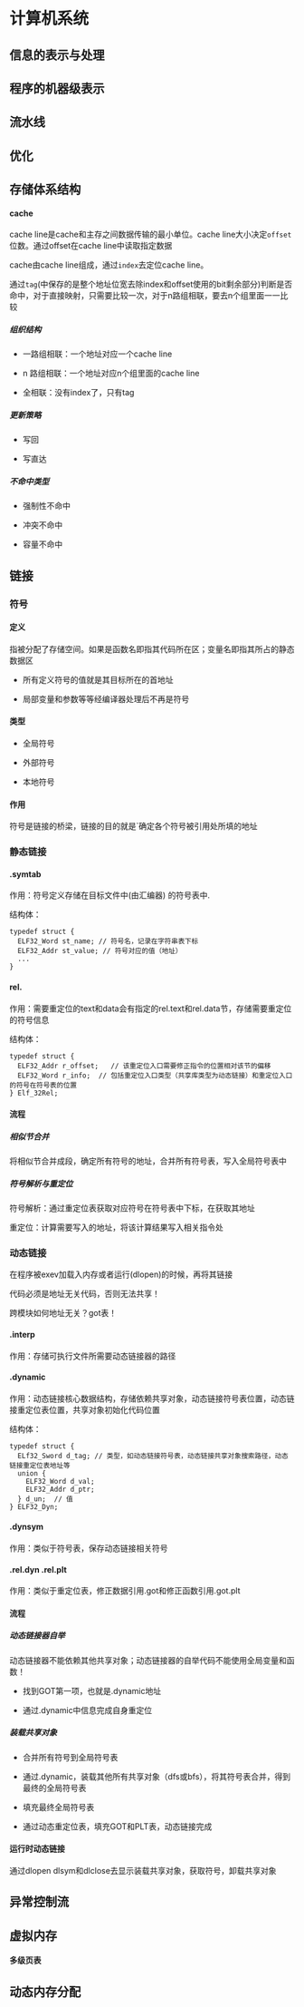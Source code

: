 # 计算机系统

## 信息的表示与处理

## 程序的机器级表示

## 流水线

## 优化


## 存储体系结构

#### cache

cache line是cache和主存之间数据传输的最小单位。cache line大小决定`offset`位数。通过offset在cache line中读取指定数据

cache由cache line组成，通过`index`去定位cache line。

通过`tag`(中保存的是整个地址位宽去除index和offset使用的bit剩余部分)判断是否命中，对于直接映射，只需要比较一次，对于n路组相联，要去n个组里面一一比较

##### 组织结构

+ 一路组相联：一个地址对应一个cache line

+ n 路组相联：一个地址对应n个组里面的cache line

+ 全相联：没有index了，只有tag

##### 更新策略

+ 写回

+ 写直达

##### 不命中类型

+ 强制性不命中

+ 冲突不命中

+ 容量不命中




## 链接

### 符号

#### 定义

指被分配了存储空间。如果是函数名即指其代码所在区；变量名即指其所占的静态数据区
  
+ 所有定义符号的值就是其目标所在的首地址

+ 局部变量和参数等等经编译器处理后不再是符号

#### 类型

+ 全局符号

+ 外部符号

+ 本地符号

#### 作用

符号是链接的桥梁，链接的目的就是`确定各个符号被引用处所填的地址


### 静态链接

#### .symtab

作用：符号定义存储在目标文件中(由汇编器) 的符号表中.

结构体：
```
typedef struct {
  ELF32_Word st_name; // 符号名，记录在字符串表下标
  ELF32_Addr st_value; // 符号对应的值（地址）
  ...
}
```

#### rel.

作用：需要重定位的text和data会有指定的rel.text和rel.data节，存储需要重定位的符号信息

结构体：
```
typedef struct {
  ELF32_Addr r_offset;   // 该重定位入口需要修正指令的位置相对该节的偏移
  ELF32_Word r_info;  // 包括重定位入口类型（共享库类型为动态链接）和重定位入口的符号在符号表的位置
} Elf_32Rel;
```

#### 流程

##### 相似节合并

将相似节合并成段，确定所有符号的地址，合并所有符号表，写入全局符号表中

##### 符号解析与重定位

符号解析：通过重定位表获取对应符号在符号表中下标，在获取其地址

重定位：计算需要写入的地址，将该计算结果写入相关指令处



### 动态链接

在程序被exev加载入内存或者运行(dlopen)的时候，再将其链接

代码必须是地址无关代码，否则无法共享！

跨模块如何地址无关？got表！

#### .interp

作用：存储可执行文件所需要动态链接器的路径

#### .dynamic

作用：动态链接核心数据结构，存储依赖共享对象，动态链接符号表位置，动态链接重定位表位置，共享对象初始化代码位置

结构体：
```
typedef struct {
  ELf32_Sword d_tag; // 类型，如动态链接符号表，动态链接共享对象搜索路径，动态链接重定位表地址等
  union {
    ELF32_Word d_val;
    ELF32_Addr d_ptr;
  } d_un;  // 值
} ELF32_Dyn;
```

#### .dynsym

作用：类似于符号表，保存动态链接相关符号

#### .rel.dyn .rel.plt

作用：类似于重定位表，修正数据引用.got和修正函数引用.got.plt

#### 流程

##### 动态链接器自举

动态链接器不能依赖其他共享对象；动态链接器的自举代码不能使用全局变量和函数！

+ 找到GOT第一项，也就是.dynamic地址

+ 通过.dynamic中信息完成自身重定位

##### 装载共享对象

+ 合并所有符号到全局符号表

+ 通过.dynamic，装载其他所有共享对象（dfs或bfs），将其符号表合并，得到最终的全局符号表

+ 填充最终全局符号表

+ 通过动态重定位表，填充GOT和PLT表，动态链接完成


#### 运行时动态链接

通过dlopen dlsym和dlclose去显示装载共享对象，获取符号，卸载共享对象









## 异常控制流

## 虚拟内存

#### 多级页表

## 动态内存分配


